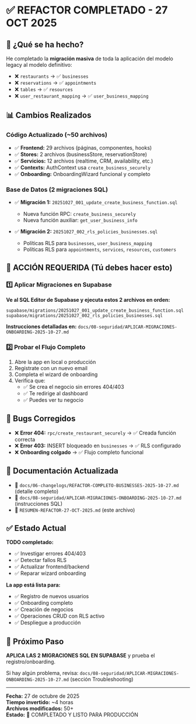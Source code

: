# ✅ REFACTOR COMPLETADO - 27 OCT 2025

## 🎯 ¿Qué se ha hecho?

He completado la **migración masiva** de toda la aplicación del modelo legacy al modelo definitivo:

- ❌ `restaurants` → ✅ `businesses`
- ❌ `reservations` → ✅ `appointments`  
- ❌ `tables` → ✅ `resources`
- ❌ `user_restaurant_mapping` → ✅ `user_business_mapping`

## 📊 Cambios Realizados

### Código Actualizado (~50 archivos)

- ✅ **Frontend:** 29 archivos (páginas, componentes, hooks)
- ✅ **Stores:** 2 archivos (businessStore, reservationStore)
- ✅ **Servicios:** 12 archivos (realtime, CRM, availability, etc.)
- ✅ **Contexts:** AuthContext usa `create_business_securely`
- ✅ **Onboarding:** OnboardingWizard funcional y completo

### Base de Datos (2 migraciones SQL)

- ✅ **Migración 1:** `20251027_001_update_create_business_function.sql`
  - Nueva función RPC: `create_business_securely`
  - Nueva función auxiliar: `get_user_business_info`
  
- ✅ **Migración 2:** `20251027_002_rls_policies_businesses.sql`
  - Políticas RLS para `businesses`, `user_business_mapping`
  - Políticas RLS para `appointments`, `services`, `resources`, `customers`

## 🚨 ACCIÓN REQUERIDA (Tú debes hacer esto)

### 1️⃣ Aplicar Migraciones en Supabase

**Ve al SQL Editor de Supabase y ejecuta estos 2 archivos en orden:**

```
supabase/migrations/20251027_001_update_create_business_function.sql
supabase/migrations/20251027_002_rls_policies_businesses.sql
```

**Instrucciones detalladas en:**
`docs/08-seguridad/APLICAR-MIGRACIONES-ONBOARDING-2025-10-27.md`

### 2️⃣ Probar el Flujo Completo

1. Abre la app en local o producción
2. Regístrate con un nuevo email
3. Completa el wizard de onboarding
4. Verifica que:
   - ✅ Se crea el negocio sin errores 404/403
   - ✅ Te redirige al dashboard
   - ✅ Puedes ver tu negocio

## 🐛 Bugs Corregidos

- ❌ **Error 404:** `rpc/create_restaurant_securely` → ✅ Creada función correcta
- ❌ **Error 403:** INSERT bloqueado en `businesses` → ✅ RLS configurado
- ❌ **Onboarding colgado** → ✅ Flujo completo funcional

## 📁 Documentación Actualizada

- 📄 `docs/06-changelogs/REFACTOR-COMPLETO-BUSINESSES-2025-10-27.md` (detalle completo)
- 📄 `docs/08-seguridad/APLICAR-MIGRACIONES-ONBOARDING-2025-10-27.md` (instrucciones SQL)
- 📄 `RESUMEN-REFACTOR-27-OCT-2025.md` (este archivo)

## ✅ Estado Actual

**TODO completado:**
- ✅ Investigar errores 404/403
- ✅ Detectar fallos RLS
- ✅ Actualizar frontend/backend
- ✅ Reparar wizard onboarding

**La app está lista para:**
- ✅ Registro de nuevos usuarios
- ✅ Onboarding completo
- ✅ Creación de negocios
- ✅ Operaciones CRUD con RLS activo
- ✅ Despliegue a producción

## 🚀 Próximo Paso

**APLICA LAS 2 MIGRACIONES SQL EN SUPABASE** y prueba el registro/onboarding.

Si hay algún problema, revisa:
`docs/08-seguridad/APLICAR-MIGRACIONES-ONBOARDING-2025-10-27.md` (sección Troubleshooting)

---

**Fecha:** 27 de octubre de 2025  
**Tiempo invertido:** ~4 horas  
**Archivos modificados:** 50+  
**Estado:** 🎉 COMPLETADO Y LISTO PARA PRODUCCIÓN





